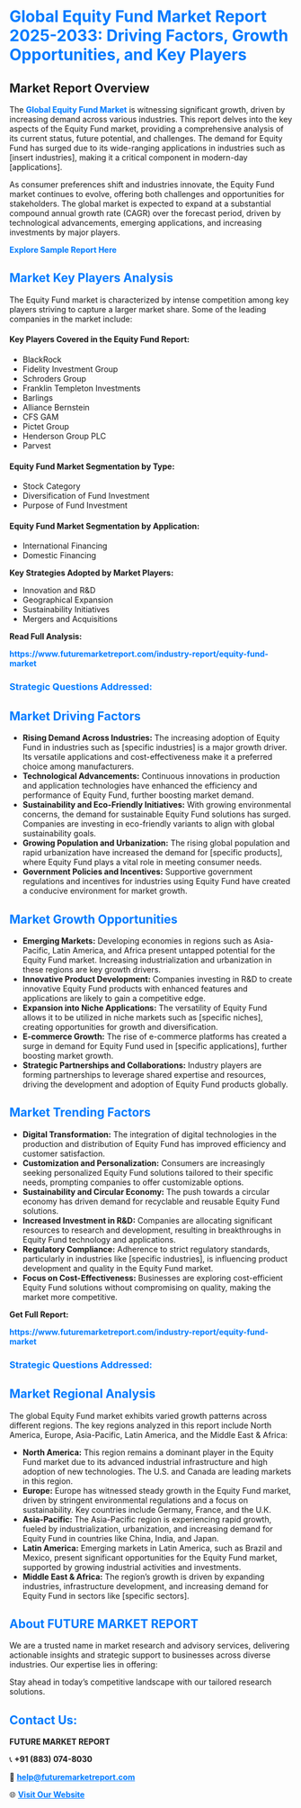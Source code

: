 <h1 style="color: #007BFF;">Global Equity Fund Market Report 2025-2033: Driving Factors, Growth Opportunities, and Key Players</h1>

<section id="overview">
<h2>Market Report Overview</h2>
<p>The <a href="https://www.futuremarketreport.com/industry-report/equity-fund-market" style="color: #007BFF; text-decoration: none;"><strong>Global Equity Fund Market</strong></a> is witnessing significant growth, driven by increasing demand across various industries. This report delves into the key aspects of the Equity Fund market, providing a comprehensive analysis of its current status, future potential, and challenges. The demand for Equity Fund has surged due to its wide-ranging applications in industries such as [insert industries], making it a critical component in modern-day [applications].</p>
<p>As consumer preferences shift and industries innovate, the Equity Fund market continues to evolve, offering both challenges and opportunities for stakeholders. The global market is expected to expand at a substantial compound annual growth rate (CAGR) over the forecast period, driven by technological advancements, emerging applications, and increasing investments by major players.</p>
</section>

<section id="overview">
<p><a href="https://www.futuremarketreport.com/request-sample/reportId=27717" style="color: #007BFF; text-decoration: none;"><strong>Explore Sample Report Here</strong></a></p>
</section>

<section id="key-players">
<h2 style="color: #007BFF;">Market Key Players Analysis</h2>
<p>The Equity Fund market is characterized by intense competition among key players striving to capture a larger market share. Some of the leading companies in the market include:</p>
<h4>Key Players Covered in the Equity Fund Report:</h4>
<ul><li>BlackRock</li><li>Fidelity Investment Group</li><li>Schroders Group</li><li>Franklin Templeton Investments</li><li>Barlings</li><li>Alliance Bernstein</li><li>CFS GAM</li><li>Pictet Group</li><li>Henderson Group PLC</li><li>Parvest</li></ul>
<h4>Equity Fund Market Segmentation by Type:</h4>
<ul><li>Stock Category</li><li>Diversification of Fund Investment</li><li>Purpose of Fund Investment</li></ul>

<h4>Equity Fund Market Segmentation by Application:</h4>
<ul><li>International Financing</li><li>Domestic Financing</li></ul>
<p><strong>Key Strategies Adopted by Market Players:</strong></p>
<ul>
<li>Innovation and R&D</li>
<li>Geographical Expansion</li>
<li>Sustainability Initiatives</li>
<li>Mergers and Acquisitions</li>
</ul>
</section>

<section>
<p><strong>Read Full Analysis: </strong></p><a href="https://www.futuremarketreport.com/industry-report/equity-fund-market" style="color: #007BFF; text-decoration: none;"><strong>https://www.futuremarketreport.com/industry-report/equity-fund-market</strong></a>
<h3 style="color: #007BFF;">Strategic Questions Addressed:</h3>
</section>

<section id="driving-factors">
<h2 style="color: #007BFF;">Market Driving Factors</h2>
<ul>
<li><strong>Rising Demand Across Industries:</strong> The increasing adoption of Equity Fund in industries such as [specific industries] is a major growth driver. Its versatile applications and cost-effectiveness make it a preferred choice among manufacturers.</li>
<li><strong>Technological Advancements:</strong> Continuous innovations in production and application technologies have enhanced the efficiency and performance of Equity Fund, further boosting market demand.</li>
<li><strong>Sustainability and Eco-Friendly Initiatives:</strong> With growing environmental concerns, the demand for sustainable Equity Fund solutions has surged. Companies are investing in eco-friendly variants to align with global sustainability goals.</li>
<li><strong>Growing Population and Urbanization:</strong> The rising global population and rapid urbanization have increased the demand for [specific products], where Equity Fund plays a vital role in meeting consumer needs.</li>
<li><strong>Government Policies and Incentives:</strong> Supportive government regulations and incentives for industries using Equity Fund have created a conducive environment for market growth.</li>
</ul>
</section>

<section id="growth-opportunities">
<h2 style="color: #007BFF;">Market Growth Opportunities</h2>
<ul>
<li><strong>Emerging Markets:</strong> Developing economies in regions such as Asia-Pacific, Latin America, and Africa present untapped potential for the Equity Fund market. Increasing industrialization and urbanization in these regions are key growth drivers.</li>
<li><strong>Innovative Product Development:</strong> Companies investing in R&D to create innovative Equity Fund products with enhanced features and applications are likely to gain a competitive edge.</li>
<li><strong>Expansion into Niche Applications:</strong> The versatility of Equity Fund allows it to be utilized in niche markets such as [specific niches], creating opportunities for growth and diversification.</li>
<li><strong>E-commerce Growth:</strong> The rise of e-commerce platforms has created a surge in demand for Equity Fund used in [specific applications], further boosting market growth.</li>
<li><strong>Strategic Partnerships and Collaborations:</strong> Industry players are forming partnerships to leverage shared expertise and resources, driving the development and adoption of Equity Fund products globally.</li>
</ul>
</section>

<section id="trending-factors">
<h2 style="color: #007BFF;">Market Trending Factors</h2>
<ul>
<li><strong>Digital Transformation:</strong> The integration of digital technologies in the production and distribution of Equity Fund has improved efficiency and customer satisfaction.</li>
<li><strong>Customization and Personalization:</strong> Consumers are increasingly seeking personalized Equity Fund solutions tailored to their specific needs, prompting companies to offer customizable options.</li>
<li><strong>Sustainability and Circular Economy:</strong> The push towards a circular economy has driven demand for recyclable and reusable Equity Fund solutions.</li>
<li><strong>Increased Investment in R&D:</strong> Companies are allocating significant resources to research and development, resulting in breakthroughs in Equity Fund technology and applications.</li>
<li><strong>Regulatory Compliance:</strong> Adherence to strict regulatory standards, particularly in industries like [specific industries], is influencing product development and quality in the Equity Fund market.</li>
<li><strong>Focus on Cost-Effectiveness:</strong> Businesses are exploring cost-efficient Equity Fund solutions without compromising on quality, making the market more competitive.</li>
</ul>
</section>

<section>
<p><strong>Get Full Report: </strong></p><a href="https://www.futuremarketreport.com/industry-report/equity-fund-market" style="color: #007BFF; text-decoration: none;"><strong>https://www.futuremarketreport.com/industry-report/equity-fund-market</strong></a>
<h3 style="color: #007BFF;">Strategic Questions Addressed:</h3>
</section>


<section id="regional-analysis">
<h2 style="color: #007BFF;">Market Regional Analysis</h2>
<p>The global Equity Fund market exhibits varied growth patterns across different regions. The key regions analyzed in this report include North America, Europe, Asia-Pacific, Latin America, and the Middle East & Africa:</p>
<ul>
<li><strong>North America:</strong> This region remains a dominant player in the Equity Fund market due to its advanced industrial infrastructure and high adoption of new technologies. The U.S. and Canada are leading markets in this region.</li>
<li><strong>Europe:</strong> Europe has witnessed steady growth in the Equity Fund market, driven by stringent environmental regulations and a focus on sustainability. Key countries include Germany, France, and the U.K.</li>
<li><strong>Asia-Pacific:</strong> The Asia-Pacific region is experiencing rapid growth, fueled by industrialization, urbanization, and increasing demand for Equity Fund in countries like China, India, and Japan.</li>
<li><strong>Latin America:</strong> Emerging markets in Latin America, such as Brazil and Mexico, present significant opportunities for the Equity Fund market, supported by growing industrial activities and investments.</li>
<li><strong>Middle East & Africa:</strong> The region’s growth is driven by expanding industries, infrastructure development, and increasing demand for Equity Fund in sectors like [specific sectors].</li>
</ul>
</section>

<footer>
<h2 style="color: #007BFF;">About FUTURE MARKET REPORT</h2>
<p>We are a trusted name in market research and advisory services, delivering actionable insights and strategic support to businesses across diverse industries. Our expertise lies in offering:</p>

<p>Stay ahead in today’s competitive landscape with our tailored research solutions.</p>

<h2 style="color: #007BFF;">Contact Us:</h2>
<p><strong>FUTURE MARKET REPORT</strong></p>
<p>📞 <strong>+91 (883) 074-8030</strong></p>
<p>📧 <strong><a href="mailto:help@futuremarketreport.com" style="color: #007BFF;">help@futuremarketreport.com</a></strong></p>
<p>🌐 <strong><a href="https://www.futuremarketreport.com/" style="color: #007BFF;">Visit Our Website</a></strong></p>
</footer>